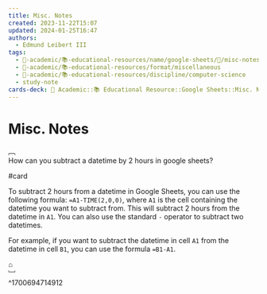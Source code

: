 ```yaml
---
title: Misc. Notes
created: 2023-11-22T15:07
updated: 2024-01-25T16:47
authors:
  - Edmund Leibert III
tags:
  - 🔴-academic/📚-educational-resources/name/google-sheets/🔖/misc-notes
  - 🔴-academic/📚-educational-resources/format/miscellaneous
  - 🔴-academic/📚-educational-resources/discipline/computer-science
  - study-note
cards-deck: 🔴 Academic::📚 Educational Resource::Google Sheets::Misc. Notes
---
```


# Misc. Notes


﹇<br>
How can you subtract a datetime by 2 hours in google sheets?

#card 

To subtract 2 hours from a datetime in Google Sheets, you can use the following formula: `=A1-TIME(2,0,0)`, where `A1` is the cell containing the datetime you want to subtract from. This will subtract 2 hours from the datetime in `A1`. You can also use the standard `-` operator to subtract two datetimes. 

For example, if you want to subtract the datetime in cell `A1` from the datetime in cell `B1`, you can use the formula `=B1-A1`. 

⌂
<br>﹈<br>^1700694714912


